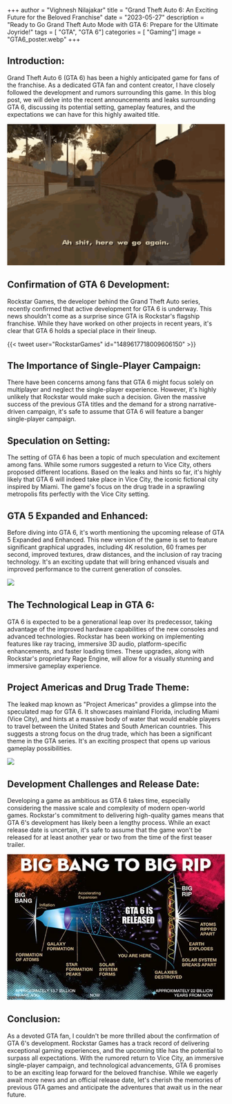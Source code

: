 +++
author = "Vighnesh Nilajakar"
title = "Grand Theft Auto 6: An Exciting Future for the Beloved Franchise"
date = "2023-05-27"
description = "Ready to Go Grand Theft Auto Mode with GTA 6: Prepare for the Ultimate Joyride!"
tags = [
    "GTA",
	"GTA 6"]
categories = [
    "Gaming"]
image = "GTA6_poster.webp"
+++

## Introduction:
Grand Theft Auto 6 (GTA 6) has been a highly anticipated game for fans of the franchise. As a dedicated GTA fan and content creator, I have closely followed the development and rumors surrounding this game. In this blog post, we will delve into the recent announcements and leaks surrounding GTA 6, discussing its potential setting, gameplay features, and the expectations we can have for this highly awaited title.

![](ah_shit_here_we_go_again.gif)

## Confirmation of GTA 6 Development:
Rockstar Games, the developer behind the Grand Theft Auto series, recently confirmed that active development for GTA 6 is underway. This news shouldn't come as a surprise since GTA is Rockstar's flagship franchise. While they have worked on other projects in recent years, it's clear that GTA 6 holds a special place in their lineup.

{{< tweet user="RockstarGames" id="1489617718009606150" >}}

## The Importance of Single-Player Campaign:
There have been concerns among fans that GTA 6 might focus solely on multiplayer and neglect the single-player experience. However, it's highly unlikely that Rockstar would make such a decision. Given the massive success of the previous GTA titles and the demand for a strong narrative-driven campaign, it's safe to assume that GTA 6 will feature a banger single-player campaign.

## Speculation on Setting:
The setting of GTA 6 has been a topic of much speculation and excitement among fans. While some rumors suggested a return to Vice City, others proposed different locations. Based on the leaks and hints so far, it's highly likely that GTA 6 will indeed take place in Vice City, the iconic fictional city inspired by Miami. The game's focus on the drug trade in a sprawling metropolis fits perfectly with the Vice City setting.

## GTA 5 Expanded and Enhanced:
Before diving into GTA 6, it's worth mentioning the upcoming release of GTA 5 Expanded and Enhanced. This new version of the game is set to feature significant graphical upgrades, including 4K resolution, 60 frames per second, improved textures, draw distances, and the inclusion of ray tracing technology. It's an exciting update that will bring enhanced visuals and improved performance to the current generation of consoles.

![](GTA_5_gameplay.webp)

## The Technological Leap in GTA 6:
GTA 6 is expected to be a generational leap over its predecessor, taking advantage of the improved hardware capabilities of the new consoles and advanced technologies. Rockstar has been working on implementing features like ray tracing, immersive 3D audio, platform-specific enhancements, and faster loading times. These upgrades, along with Rockstar's proprietary Rage Engine, will allow for a visually stunning and immersive gameplay experience.

## Project Americas and Drug Trade Theme:
The leaked map known as "Project Americas" provides a glimpse into the speculated map for GTA 6. It showcases mainland Florida, including Miami (Vice City), and hints at a massive body of water that would enable players to travel between the United States and South American countries. This suggests a strong focus on the drug trade, which has been a significant theme in the GTA series. It's an exciting prospect that opens up various gameplay possibilities.

![](GTA6.webp)

## Development Challenges and Release Date:
Developing a game as ambitious as GTA 6 takes time, especially considering the massive scale and complexity of modern open-world games. Rockstar's commitment to delivering high-quality games means that GTA 6's development has likely been a lengthy process. While an exact release date is uncertain, it's safe to assume that the game won't be released for at least another year or two from the time of the first teaser trailer.

![Just a Meme](GTA6_memes.webp)

## Conclusion:
As a devoted GTA fan, I couldn't be more thrilled about the confirmation of GTA 6's development. Rockstar Games has a track record of delivering exceptional gaming experiences, and the upcoming title has the potential to surpass all expectations. With the rumored return to Vice City, an immersive single-player campaign, and technological advancements, GTA 6 promises to be an exciting leap forward for the beloved franchise. While we eagerly await more news and an official release date, let's cherish the memories of previous GTA games and anticipate the adventures that await us in the near future.